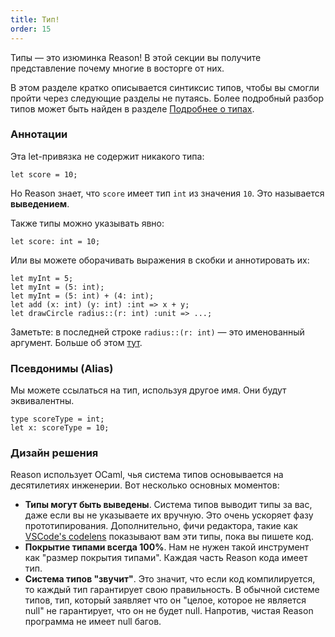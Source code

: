 ```yaml
---
title: Тип!
order: 15
---
```


Типы — это изюминка Reason! В этой секции вы получите представление почему многие в восторге от них.

В этом разделе кратко описывается синтиксис типов, чтобы вы смогли пройти через следующие разделы не путаясь.
Более подробный разбор типов может быть найден в разделе [Подробнее о типах](../../guide/language/more-on-type).

### Аннотации

Эта let-привязка не содержит никакого типа:

```reason
let score = 10;
```

Но Reason знает, что `score` имеет тип `int` из значения `10`. Это называется **выведением**.

Также типы можно указывать явно:

```reason
let score: int = 10;
```

Или вы можете оборачивать выражения в скобки и аннотировать их:

```reason
let myInt = 5;
let myInt = (5: int);
let myInt = (5: int) + (4: int);
let add (x: int) (y: int) :int => x + y;
let drawCircle radius::(r: int) :unit => ...;
```

Заметьте: в последней строке `radius::(r: int)` — это именованный аргумент. Больше об этом [тут](/guide/language/function).

### Псевдонимы (Alias)

Мы можете ссылаться на тип, используя другое имя. Они будут эквивалентны.

```reason
type scoreType = int;
let x: scoreType = 10;
```

### Дизайн решения

Reason использует OCaml, чья система типов основывается на десятилетиях инженерии. Вот несколько основных
моментов:

- **Типы могут быть выведены**. Система типов выводит типы за вас, даже если вы не указываете их вручную.
Это очень ускоряет фазу прототипирования. Дополнительно, фичи редактора, такие
как [VSCode's codelens](https://github.com/reasonml-editor/vscode-reasonml) показывают вам эти типы, пока вы пишете код.
- **Покрытие типами всегда 100%**. Нам не нужен такой инструмент как "размер покрытия типами". Каждая часть
Reason кода имеет тип.
- **Система типов "звучит"**. Это значит, что если код компилируется, то каждый тип гарантирует свою правильность.
В обычной системе типов, тип, который заявляет что он "целое, которое не является null" не гарантирует, что
он не будет null. Напротив, чистая Reason программа не имеет null багов.

